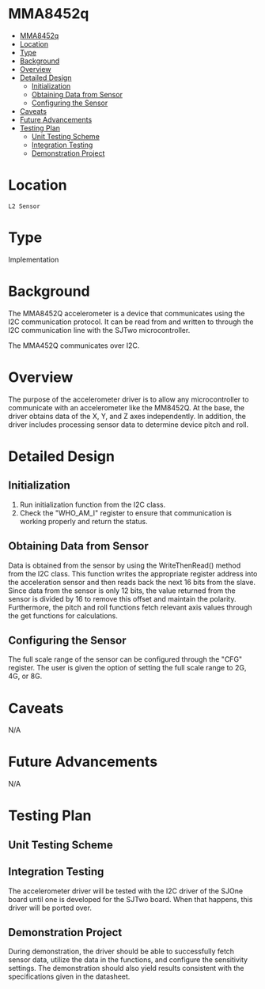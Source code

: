 # MMA8452q

- [MMA8452q](#mma8452q)
- [Location](#location)
- [Type](#type)
- [Background](#background)
- [Overview](#overview)
- [Detailed Design](#detailed-design)
  - [Initialization](#initialization)
  - [Obtaining Data from Sensor](#obtaining-data-from-sensor)
  - [Configuring the Sensor](#configuring-the-sensor)
- [Caveats](#caveats)
- [Future Advancements](#future-advancements)
- [Testing Plan](#testing-plan)
  - [Unit Testing Scheme](#unit-testing-scheme)
  - [Integration Testing](#integration-testing)
  - [Demonstration Project](#demonstration-project)

# Location

`L2 Sensor`

# Type

Implementation

# Background

The MMA8452Q accelerometer is a device that communicates using the I2C
communication protocol. It can be read from and written to through the I2C
communication line with the SJTwo microcontroller.

The MMA452Q communicates over I2C.

# Overview

The purpose of the accelerometer driver is to allow any microcontroller to
communicate with an accelerometer like the MM8452Q. At the base, the driver
obtains data of the X, Y, and Z axes independently. In addition, the driver
includes processing sensor data to determine device pitch and roll.

# Detailed Design

## Initialization

1. Run initialization function from the I2C class.
2. Check the "WHO_AM_I" register to ensure that communication is working
   properly and return the status.

## Obtaining Data from Sensor

Data is obtained from the sensor by using the WriteThenRead() method from the
I2C class. This function writes the appropriate register address into the
acceleration sensor and then reads back the next 16 bits from the slave.
Since data from the sensor is only 12 bits, the value returned from the sensor
is divided by 16 to remove this offset and maintain the polarity. Furthermore,
the pitch and roll functions fetch relevant axis values through the get
functions for calculations.

## Configuring the Sensor

The full scale range of the sensor can be configured through the "CFG" register.
The user is given the option of setting the full scale range to 2G, 4G, or 8G.

# Caveats

N/A

# Future Advancements

N/A

# Testing Plan

## Unit Testing Scheme

<missing>

## Integration Testing

The accelerometer driver will be tested with the I2C driver of the SJOne board
until one is developed for the SJTwo board. When that happens, this driver will
be ported over.

## Demonstration Project

During demonstration, the driver should be able to successfully fetch sensor
data, utilize the data in the functions, and configure the sensitivity settings.
The demonstration should also yield results consistent with the specifications
given in the datasheet.
